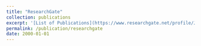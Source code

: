 ```yaml
---
title: "ResearchGate"
collection: publications
excerpt: '[List of Publications](https://www.researchgate.net/profile/Jinqiao-Duan)'
permalink: /publication/researchgate
date: 2000-01-01
---
```

